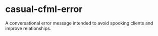 # casual-cfml-error
A conversational error message intended to avoid spooking clients and improve relationships.
